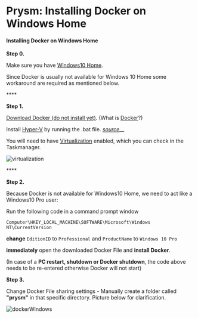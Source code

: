 # Prysm: Installing Docker on Windows Home

#### **Installing Docker on Windows Home**

**Step 0.**

Make sure you have [Windows10 Home](https://support.microsoft.com/en-us/help/13443/windows-which-version-am-i-running).

Since Docker is usually not available for Windows 10 Home some workaround are required as mentioned below.

\*\*\*\*

**Step 1.**

[Download Docker \(do not install yet\)](https://download.docker.com/win/stable/40693/Docker%20Desktop%20Installer.exe). \(What is [Docker](https://docs.docker.com/docker-for-windows/install/)?\)

Install [Hyper-V](https://www.deskmodder.de/blog/wp-content/uploads/2018/08/hyper-v-installer-1.zip) by running the .bat file. [_source_](https://www.deskmodder.de/blog/2018/08/23/windows-10-home-hyper-v-aktivieren/)\_\_

You will need to have [Virtualization](https://docs.docker.com/docker-for-windows/troubleshoot/#virtualization-must-be-enabled) enabled, which you can check in the Taskmanager.

![virtualization](https://user-images.githubusercontent.com/26490734/79853838-dba5de80-83c8-11ea-9fbf-d640c4bb1980.png)

\*\*\*\*

**Step 2.**

Because Docker is not available for Windows10 Home, we need to act like a Windows10 Pro user:

Run the following code in a command prompt window

`Computer\HKEY_LOCAL_MACHINE\SOFTWARE\Microsoft\Windows NT\CurrentVersion`

**change** `EditionID` to `Professional` and `ProductName` to `Windows 10 Pro`

**immediately** open the downloaded Docker File and **install Docker**.

\(In case of a **PC restart, shutdown or Docker shutdown**, the code above needs to be re-entered otherwise Docker will not start\)



**Step 3.**

Change Docker File sharing settings - Manually create a folder called **"prysm"** in that specific directory. Picture below for clarification.

![dockerWindows](https://user-images.githubusercontent.com/26490734/79551080-7c2e9280-8099-11ea-8886-0b739b7d12c1.png)



